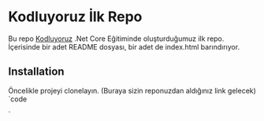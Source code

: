 # Kodluyoruz İlk Repo
Bu repo [Kodluyoruz](https://www.kodluyoruz.org/) .Net Core Eğitiminde oluşturduğumuz ilk repo. İçerisinde bir adet README dosyası, bir adet de index.html barındırıyor.

## Installation
Öncelikle projeyi clonelayın. (Buraya sizin reponuzdan aldığınız link gelecek)
`code

`
 